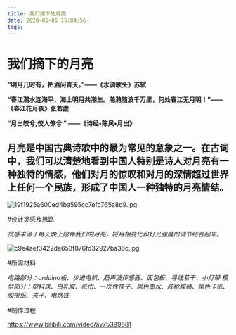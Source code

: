 ```yaml
---
title: 我们摘下的月亮
date: 2020-05-05 15:04:56
tags:
---
```

# 我们摘下的月亮

**“明月几时有，把酒问青天。”——《水调歌头》苏轼**

**“春江潮水连海平，海上明月共潮生。滟滟随波千万里，何处春江无月明！”——《春江花月夜》张若虚**

**“月出皎兮,佼人僚兮 ” ——《诗经•陈风•月出》**

**月亮是中国古典诗歌中的最为常见的意象之一。在古词中，我们可以清楚地看到中国人特别是诗人对月亮有一种独特的情感，他们对月的惊叹和对月的深情超过世界上任何一个民族，形成了中国人一种独特的月亮情结。**
---

![19f1925a600ed4ba595cc7efc765a8d9.jpg](https://i.loli.net/2020/05/05/HJ7OKCMl2Dc5W8b.jpg)


#设计灵感及思路

*灵感来源于每天晚上陪伴我们的月亮，将月相变化和灯光强度的调节结合起来。*

![c9e4aef3422de653f876fd32927ba36c.jpg](https://i.loli.net/2020/05/05/bzmSZj58iYIQUDq.jpg)

#所需材料

*电路部分：arduino板、步进电机、超声波传感器、面包板、导线若干、小灯带*
*模型部分：塑料球、白乳胶、纸巾、一次性筷子、黑色墨水、胶枪胶棒、黑色卡纸、胶带纸、夹子、电烙铁*

#制作过程

https://www.bilibili.com/video/av75399681